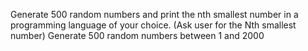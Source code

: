 Generate 500 random numbers and print the nth smallest number in a programming language of your choice. (Ask user for the Nth smallest number)
Generate 500 random numbers between 1 and 2000

